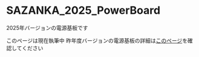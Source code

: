# SAZANKA_2025_PowerBoard
2025年バージョンの電源基板です

このページは現在執筆中
昨年度バージョンの電源基板の詳細は[このページ](https://github.com/KimuraTomohiro/SAZANKA_2024_PowerBoard)を確認してください
